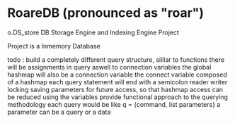 # RoareDB (pronounced as "roar")
o.DS_store
DB Storage Engine and Indexing Engine Project

Project is a Inmemory Database

todo :
build a completely different query structure, sililar to functions
there will be assignments in query aswell to connection variables
the global hashmap will also be a connection variable
the connect variable composed of a hashmap
each query statement will end with a semicolon
reader writer locking
saving parameters for future access, so that hashmap access can be reduced using the variables
provide functional approach to the querying methodology
each query would be like
q = {command, list parameters}
a parameter can be a query or a data